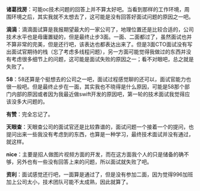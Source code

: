 









**诸葛找房**：可能oc技术问题的回答上并不算太好吧。当看到那样的工作环境，周围环境之后，其实我就不太想去了，这可能是没有回答好面试问题的原因之一吧。

**滴滴**：滴滴面试算是我报期望最大的一家公司了，地理位置还是比较合适的，公司技术水平也是毋庸置疑的，但是最终止步3面。一面、二面都过了，虽然面试也并不算非常的完美，但是还行吧，该表达也都表达出来了。但是3面CTO面试没有写出面试官期待的栈（忘了考虑多线程问题），另一方面可能觉得我做过的东西并没有考虑很多细节上的问题，这可能是面试失败的原因之一；看不对眼吧，总之就是失败了。

**58**：58还算是个挺想去的公司之一吧，面试过程感觉聊的还可以，面试官能力也很一般吧。但是最终止步在一面，其实我也不晓得是什么原因，可能是58那个部门内部的原因或者因为我最近做swift开发的原因吧，第一轮的技术面试我觉得应该没多大问题的。

**有赞**：完全忘记了。

**天眼查**：天眼查公司的面试官还是比较靠谱的，面试问题一个接着一个的提问，也提问出来一些我没有考虑到的东西，也算是一种学习，最终技术面试并没有通过，就这样。

**nice**：主要是招人做图片视频方面的开发，而在这方面我个人的只是储备的确不够，另外也有一些没有回答上来的问题，所以面试就失败了吧。

**资利**：面试感觉还行吧，一面算是通过了，但是没有参加二面，因为觉得996加班加上公司太小，技术团队可能不太成熟，因此就算了。
